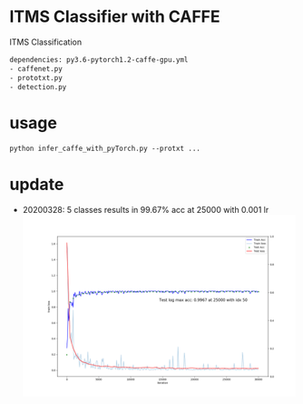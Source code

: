 # ITMS Classifier with CAFFE
ITMS Classification
```angular2html
dependencies: py3.6-pytorch1.2-caffe-gpu.yml
- caffenet.py
- prototxt.py
- detection.py
```
# usage
```angular2html
python infer_caffe_with_pyTorch.py --protxt ...

```
# update
- 20200328: 5 classes results in 99.67% acc at 25000 with 0.001 lr 
![](./images/train_20200328_itms_lr0001.png)
 
